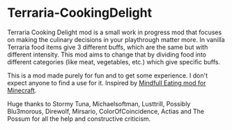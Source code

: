 # Terraria-CookingDelight
Terraria Cooking Delight mod is a small work in progress mod that focuses on making the culinary decisions in your playthrough matter more.
In vanilla Terraria food items give 3 different buffs, which are the same but with different intensity. This mod aims to change that by dividing food into different categories (like meat, vegetables, etc.) which give specific buffs.

This is a mod made purely for fun and to get some experience. I don't expect anyone to find a use for it. Inspired by [Mindfull Eating mod for Minecraft](https://youtu.be/NN8Vgj4wrFw?si=eObRdqSU6uKlCD8y).

Huge thanks to Stormy Tuna, Michaelsoftman, Lusttrill, Possibly Blu3morous, Direwolf, Mirsario, ColorOfCoincidence, Actias and The Possum for all the help and constructive criticism.
